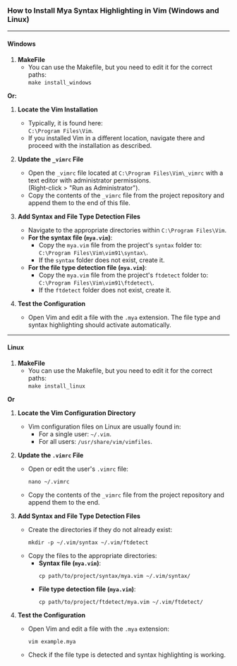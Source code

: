 ### **How to Install Mya Syntax Highlighting in Vim (Windows and Linux)**

------------------------------------------------------------------------

#### **Windows**

1. **MakeFile**  
   - You can use the Makefile, but you need to edit it for the correct paths:  
     `make install_windows`

**Or:**

1. **Locate the Vim Installation**  
   - Typically, it is found here:  
     `C:\Program Files\Vim`.  
   - If you installed Vim in a different location, navigate there and proceed with the installation as described.

2. **Update the `_vimrc` File**  
   - Open the `_vimrc` file located at `C:\Program Files\Vim\_vimrc` with a text editor with administrator permissions.  
     (Right-click > "Run as Administrator").  
   - Copy the contents of the `_vimrc` file from the project repository and append them to the end of this file.

3. **Add Syntax and File Type Detection Files**  
   - Navigate to the appropriate directories within `C:\Program Files\Vim`.  
   - **For the syntax file (`mya.vim`)**:  
     - Copy the `mya.vim` file from the project's `syntax` folder to:  
       `C:\Program Files\Vim\vim91\syntax\`.  
     - If the `syntax` folder does not exist, create it.  
   - **For the file type detection file (`mya.vim`)**:  
     - Copy the `mya.vim` file from the project's `ftdetect` folder to:  
       `C:\Program Files\Vim\vim91\ftdetect\`.  
     - If the `ftdetect` folder does not exist, create it.  

4. **Test the Configuration**  
   - Open Vim and edit a file with the `.mya` extension. The file type and syntax highlighting should activate automatically.  

------------------------------------------------------------------------

#### **Linux**

1. **MakeFile**  
   - You can use the Makefile, but you need to edit it for the correct paths:  
     `make install_linux`

**Or**

1. **Locate the Vim Configuration Directory**  
   - Vim configuration files on Linux are usually found in:  
     - For a single user: `~/.vim`.  
     - For all users: `/usr/share/vim/vimfiles`.

2. **Update the `.vimrc` File**  
   - Open or edit the user's `.vimrc` file:  
     ```
     nano ~/.vimrc
     ```  
   - Copy the contents of the `_vimrc` file from the project repository and append them to the end.  

3. **Add Syntax and File Type Detection Files**  
   - Create the directories if they do not already exist:  
     ```
     mkdir -p ~/.vim/syntax ~/.vim/ftdetect
     ```  
   - Copy the files to the appropriate directories:  
     - **Syntax file (`mya.vim`)**:  
       ```
       cp path/to/project/syntax/mya.vim ~/.vim/syntax/
       ```  
     - **File type detection file (`mya.vim`)**:  
       ```
       cp path/to/project/ftdetect/mya.vim ~/.vim/ftdetect/
       ```  

4. **Test the Configuration**  
   - Open Vim and edit a file with the `.mya` extension:  
     ```
     vim example.mya
     ```  
   - Check if the file type is detected and syntax highlighting is working.  